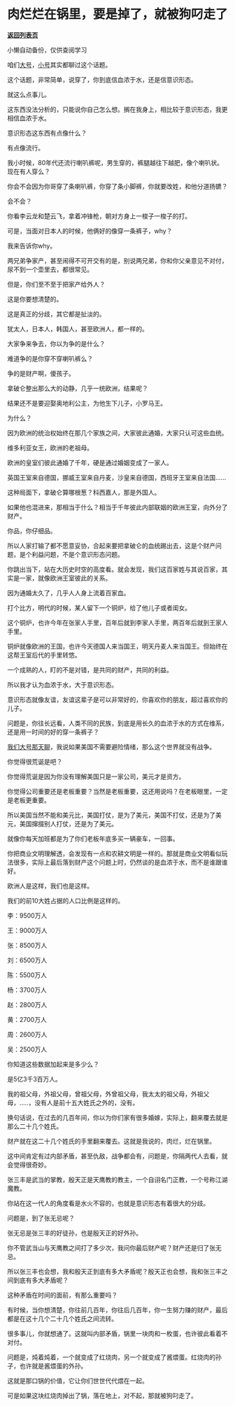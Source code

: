 # 肉烂烂在锅里，要是掉了，就被狗叼走了

[**返回列表页**](/gzh/记忆承载3)

小懒自动备份，仅供查阅学习

咱们[大号](http://mp.weixin.qq.com/s?__biz=MzU0MjYwNDU2Mw==&mid=2247504405&idx=1&sn=fe42bfa320fe91e11da03df421a88520&chksm=fb1abe69cc6d377f53f6f7d111199ca60080433d8faf4cb43b67d6b25533e36cf3fa596533cf&scene=21#wechat_redirect)，[小号](http://mp.weixin.qq.com/s?__biz=MzU3NDc5Nzc0NQ==&mid=2247514008&idx=2&sn=aa4ae0313dd46c43dc3fd723d7f1279e&chksm=fd2e1546ca599c50d6fec54165af5f81f5080fba86dc9e22664bac9773c4f1ee43096aeccf00&scene=21#wechat_redirect)其实都聊过这个话题。  

  

这个话题，非常简单，说穿了，你到底信血浓于水，还是信意识形态。  

  

就这么点事儿。

  

这东西没法分析的，只能说你自己怎么想。搁在我身上，相比较于意识形态，我更相信血浓于水。  

  

意识形态这东西有点像什么？

  

有点像流行。

  

我小时候，80年代还流行喇叭裤呢，男生穿的，裤腿越往下越肥，像个喇叭状。现在有人穿么？

  

你会不会因为你哥穿了条喇叭裤，你穿了条小脚裤，你就要改姓，和他分道扬镳？

  

会不会？

  

你看李云龙和楚云飞，拿着冲锋枪，朝对方身上一梭子一梭子的打。

  

可是，当面对日本人的时候，他俩好的像穿一条裤子，why？

  

我来告诉你why。

  

两兄弟争家产，甚至闹得不可开交有的是，别说两兄弟，你和你父亲意见不对付，尿不到一个壶里去，都很常见。

  

但是，你们至不至于把家产给外人？

  

这是你要想清楚的。

  

这是真正的分歧，其它都是扯淡的。

  

犹太人，日本人，韩国人，甚至欧洲人，都一样的。

  

大家争来争去，你以为争的是什么？

  

难道争的是你穿不穿喇叭裤么？

  

争的是财产啊，傻孩子。

  

拿破仑整出那么大的动静，几乎一统欧洲，结果呢？

  

结果还不是要迎娶奥地利公主，为他生下儿子，小罗马王。

  

为什么？

  

因为欧洲的统治权始终在那几个家族之间，大家彼此通婚，大家只认可这些血统。

  

维多利亚女王，欧洲的老祖母。

  

欧洲的皇室们彼此通婚了千年，硬是通过婚姻变成了一家人。

  

英国王室来自德国，挪威王室来自丹麦，沙皇来自德国，西班牙王室来自法国......

  

这种局面下，拿破仑算哪根葱？科西嘉人，那是外国人。

  

如果他也混进来，那相当于什么？相当于千年彼此内部联姻的欧洲王室，向外分了财产。

  

你品，你仔细品。

  

所以人家打输了都不愿意妥协，合起来要把拿破仑的血统踢出去，这是个财产问题，是个利益问题，不是个意识形态问题。

  

你跳出当下，站在大历史时空的高度看。就会发现，我们这百家姓与其说百家，其实是一家，就像欧洲王室彼此的关系。

  

因为通婚太久了，几乎人人身上流着百家血。

  

打个比方，明代的时候，某人留下一个铜炉，给了他儿子或者闺女。

  

这个铜炉，也许今年在张家人手里，百年后就到李家人手里，两百年后就到王家人手里。

  

铜炉就像欧洲的王国，也许今天德国人来当国王，明天丹麦人来当国王。但始终在这帮王室后代的手里转悠。

  

一个成熟的人，盯的不是对错，是共同的财产，共同的利益。

  

所以我才认为血浓于水，大于意识形态。

  

意识形态就像友谊，友谊这辈子是可以非常好的，你喜欢你的朋友，超过喜欢你的儿子。  

  

问题是，你往长远看，人类不同的民族，到底是用长久的血浓于水的方式在维系，还是用一时间的好的穿一条裤子？  

  

[我们大号那天聊](http://mp.weixin.qq.com/s?__biz=MzU0MjYwNDU2Mw==&mid=2247504405&idx=1&sn=fe42bfa320fe91e11da03df421a88520&chksm=fb1abe69cc6d377f53f6f7d111199ca60080433d8faf4cb43b67d6b25533e36cf3fa596533cf&scene=21#wechat_redirect)，我说如果美国不需要避险情绪，那么这个世界就没有战争。

  

你觉得很荒诞是吧？  

  

你觉得荒诞是因为你没有理解美国只是一家公司，美元才是资方。

  

你觉得公司重要还是老板重要？当然是老板重要，这还用说吗？在老板眼里，一定是老板更重要。

  

所以美国当然不能和美元比，美国打仗，是为了美元，美国不打仗，还是为了美元，美国撺掇别人打仗，还是为了美元。  

  

就像你每天加班都是为了你们老板年底多买一辆豪车，一回事。

  

你把商业文明理解透，会发现有一点和农耕文明是一样的。那就是商业文明看似玩法很多，实际上最后落到财产这个问题上时，仍然谈的是血浓于水，而不是谁跟谁好。

  

欧洲人是这样，我们也是这样。

  

我们的前10大姓占据的人口比例是这样的。

  

李：9500万人

王：9000万人

张：8500万人

刘：6500万人

陈：5500万人

杨：3700万人

赵：2800万人

黄：2700万人

周：2600万人

吴：2500万人

  

你知道这些数据加起来是多少么？

  

是5亿3千3百万人。

  

我的祖父母，外祖父母，曾祖父母，外曾祖父母，我太太的祖父母，外祖父母，.....，没有人是前十五大姓氏之外的，没有。

  

换句话说，在过去的几百年间，你以为你们家有很多婚嫁，实际上，翻来覆去就是那么二十几个姓氏。  

  

财产就在这二十几个姓氏的手里翻来覆去。这就是我说的，肉烂，烂在锅里。  

  

这中间肯定有过内部矛盾，甚至仇敌，战争都会有，问题是，你隔两代人去看，就会觉得很奇妙。  

  

张三丰是武当的掌教，殷天正是天鹰教的教主，一个自诩名门正教，一个号称江湖魔教。  

  

你站在这一代人的角度看是水火不容的，也就是意识形态有着很大的分歧。

  

问题是，到了张无忌呢？

  

张无忌是张三丰的好徒孙，也是殷天正的好外孙。

  

你不管武当山与天鹰教之间打了多少次，我问你最后财产呢？财产还是归了张无忌。  

  

所以张三丰也会想，我和殷天正到底有多大矛盾呢？殷天正也会想，我和张三丰之间到底有多大矛盾呢？  

  

这种矛盾在时间的面前，有那么重要吗？

  

有时候，当你想清楚，你往前几百年，你往后几百年，你一生努力赚的财产，最后都是在这十几个二十几个姓氏之间流转。  

  

很多事儿，你就想通了。这就叫内部矛盾，锅里一块肉和一枚蛋，也许彼此看着不对付。

  

问题是，炖着炖着，一个就变成了红烧肉，另一个就变成了酱煨蛋。红烧肉的孙子，也许就是酱煨蛋的外孙。

  

这就是那口锅的价值，它让你们世世代代煨在一起。

  

可是如果这块红烧肉掉出了锅，落在地上，对不起，那就被狗叼走了。

